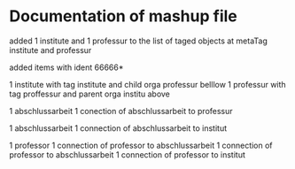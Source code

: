 # Documentation of mashup file 

added 1 institute and 1 professur to the list of taged objects at metaTag institute and professur

added items with ident 66666*

1 institute with tag institute and child orga professur belllow
1 professur with tag proffessur and parent orga institu above

1 abschlussarbeit 
1 conection of abschlussarbeit to professur

1 abschlussarbeit 
1 connection of abschlussarbeit to institut

1 professor
1 connection of professor to abschlussarbeit
1 connection of professor to abschlussarbeit
1 connection of professor to institut

